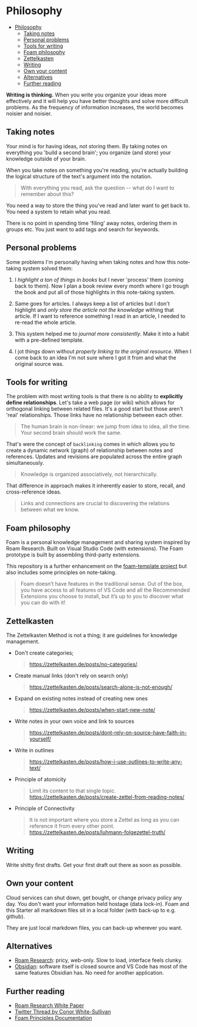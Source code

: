 # Philosophy

- [Philosophy](#philosophy)
  - [Taking notes](#taking-notes)
  - [Personal problems](#personal-problems)
  - [Tools for writing](#tools-for-writing)
  - [Foam philosophy](#foam-philosophy)
  - [Zettelkasten](#zettelkasten)
  - [Writing](#writing)
  - [Own your content](#own-your-content)
  - [Alternatives](#alternatives)
  - [Further reading](#further-reading)

**Writing is thinking.** When you write you organize your ideas more effectively and it will help you have better thoughts and solve more difficult problems. As the frequency of information increases, the world becomes noisier and noisier.



## Taking notes

Your mind is for having ideas, not storing them. By taking notes on everything you 'build a second brain'; you organize (and store) your knowledge outside of your brain.

When you take notes on something you're reading, you're actually building the logical structure of the text's argument into the notation.

> With everything you read, ask the question -- what do I want to remember about this?

You need a way to store the thing you've read and later want to get back to. You need a system to retain what you read. 

There is no point in spending time 'filing' away notes, ordering them in groups etc. You just want to add tags and search for keywords.


## Personal problems

Some problems I'm personally having when taking notes and how this note-taking system solved them:

1. I _highlight a ton of things in books_ but I never 'process' them (coming back to them). Now I plan a book review every month where I go trough the book and put all of those highlights in this note-taking system.

2. Same goes for articles. I always keep a list of articles but I don't highlight and _only store the article not the knowledge_ withing that article. If I want to reference something I read in an article, I needed to re-read the whole article.

3. This system helped me to _journal more consistently_. Make it into a habit with a pre-defined template.

4. I jot things down without _properly linking to the original resource_. When I come back to an idea I'm not sure where I got it from and what the original source was. 

## Tools for writing

The problem with most writing tools is that there is no ability to **explicitly define relationships**. Let's take a web page (or wiki) which allows for orthogonal linking between related files. It's a good start but those aren't 'real' relationships. Those links have no relationship between each other.

> The human brain is non-linear: we jump from idea to idea, all the time. Your second brain should work the same.

That's were the concept of `backlinking` comes in which allows you to create a dynamic network (graph) of relationship between notes and references. Updates and revisions are populated across the entire graph simultaneously.

> Knowledge is organized associatively, not hierarchically.

That difference in approach makes it inherently easier to store, recall, and cross-reference ideas.

> Links and connections are crucial to discovering the relations between what we know.

## Foam philosophy

Foam is a personal knowledge management and sharing system inspired by Roam Research. Built on Visual Studio Code (with extensions). The Foam prototype is built by assembling third-party extensions.

This repository is a further enhancement on the [foam-template project](https://github.com/foambubble/foam-template) but also includes some principles on note-taking.

> Foam doesn’t have features in the traditional sense. Out of the box, you have access to all features of VS Code and all the Recommended Extensions you choose to install, but it’s up to you to discover what you can do with it!

## Zettelkasten
The Zettelkasten Method is not a thing; it are guidelines for knowledge management.

* Don't create categories; 
  > https://zettelkasten.de/posts/no-categories/.
* Create manual links (don't rely on search only)
  > https://zettelkasten.de/posts/search-alone-is-not-enough/
* Expand on existing notes instead of creating new ones
  > https://zettelkasten.de/posts/when-start-new-note/
* Write notes in your own voice and link to sources
  > https://zettelkasten.de/posts/dont-rely-on-source-have-faith-in-yourself/
* Write in outlines
  > https://zettelkasten.de/posts/how-i-use-outlines-to-write-any-text/
* Principle of atomicity
  > Limit its content to that single topic. https://zettelkasten.de/posts/create-zettel-from-reading-notes/
* Principle of Connectivity 
  > It is not important where you store a Zettel as long as you can reference it from every other point. https://zettelkasten.de/posts/luhmann-folgezettel-truth/
  
## Writing
Write shitty first drafts. Get your first draft out there as soon as possible.

## Own your content

Cloud services can shut down, get bought, or change privacy policy any day. You don't want your information held hostage (data lock-in). Foam and this Starter all markdown files sit in a local folder (with back-up to e.g. github).

They are just local markdown files, you can back-up wherever you want.

## Alternatives

- [Roam Research](https://roamresearch.com): pricy, web-only. Slow to load, interface feels clunky.
- [Obsidian](https://obsidian.md/): software itself is closed source and VS Code has most of the same features Obsidian has. No need for another application.

## Further reading

- [Roam Research White Paper](https://roamresearch.com/#/app/help/page/Vu1MmjinS)
- [Twitter Thread by Conor White-Sullivan](https://twitter.com/Conaw/status/1099181050045952006)
- [Foam Principles Documentation](https://foambubble.github.io/foam/principles)
